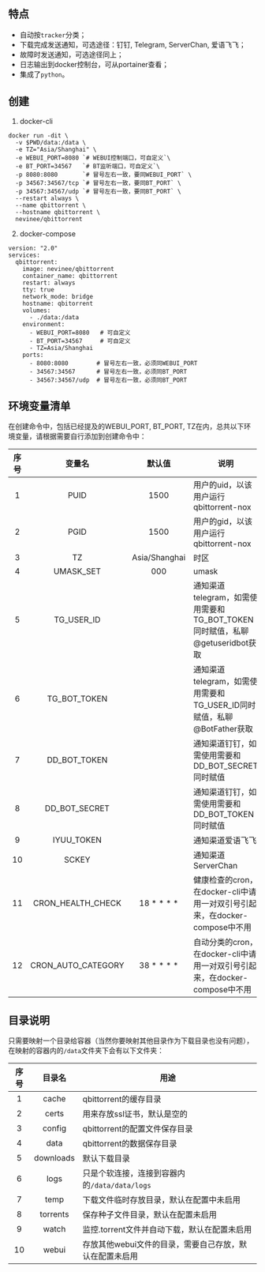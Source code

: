 ## 特点

- 自动按`tracker`分类；
- 下载完成发送通知，可选途径：钉钉, Telegram, ServerChan, 爱语飞飞；
- 故障时发送通知，可选途径同上；
- 日志输出到docker控制台，可从portainer查看；
- 集成了`python`。

## 创建

1. docker-cli

```
docker run -dit \
  -v $PWD/data:/data \
  -e TZ="Asia/Shanghai" \
  -e WEBUI_PORT=8080 `# WEBUI控制端口，可自定义`\
  -e BT_PORT=34567   `# BT监听端口，可自定义`\
  -p 8080:8080       `# 冒号左右一致，要同WEBUI_PORT` \
  -p 34567:34567/tcp `# 冒号左右一致，要同BT_PORT` \
  -p 34567:34567/udp `# 冒号左右一致，要同BT_PORT` \
  --restart always \
  --name qbittorrent \
  --hostname qbittorrent \
  nevinee/qbittorrent
```

2. docker-compose

```
version: "2.0"
services:
  qbittorrent:
    image: nevinee/qbittorrent
    container_name: qbittorrent
    restart: always
    tty: true
    network_mode: bridge
    hostname: qbitorrent
    volumes:
      - ./data:/data
    environment:
      - WEBUI_PORT=8080   # 可自定义
      - BT_PORT=34567     # 可自定义
      - TZ=Asia/Shanghai
    ports:
      - 8080:8080        # 冒号左右一致，必须同WEBUI_PORT
      - 34567:34567      # 冒号左右一致，必须同BT_PORT
      - 34567:34567/udp  # 冒号左右一致，必须同BT_PORT
```

## 环境变量清单

在创建命令中，包括已经提及的WEBUI_PORT, BT_PORT, TZ在内，总共以下环境变量，请根据需要自行添加到创建命令中：

| 序号 | 变量名              | 默认值        | 说明 |
| :-: | :-:                | :-:           | -    |
|  1  | PUID               | 1500          | 用户的uid，以该用户运行qbittorrent-nox |
|  2  | PGID               | 1500          | 用户的gid，以该用户运行qbittorrent-nox |
|  3  | TZ                 | Asia/Shanghai | 时区 |
|  4  | UMASK_SET          | 000           | umask|
|  5  | TG_USER_ID         |               | 通知渠道telegram，如需使用需要和TG_BOT_TOKEN同时赋值，私聊@getuseridbot获取 |
|  6  | TG_BOT_TOKEN       |               | 通知渠道telegram，如需使用需要和TG_USER_ID同时赋值，私聊@BotFather获取 |
|  7  | DD_BOT_TOKEN       |               | 通知渠道钉钉，如需使用需要和DD_BOT_SECRET同时赋值 |
|  8  | DD_BOT_SECRET      |               | 通知渠道钉钉，如需使用需要和DD_BOT_TOKEN同时赋值 |
|  9  | IYUU_TOKEN         |               | 通知渠道爱语飞飞 |
|  10 | SCKEY              |               | 通知渠道ServerChan |
|  11 | CRON_HEALTH_CHECK  | 18 * * * *    | 健康检查的cron，在docker-cli中请用一对双引号引起来，在docker-compose中不用 |
|  12 | CRON_AUTO_CATEGORY | 38 * * * *    | 自动分类的cron，在docker-cli中请用一对双引号引起来，在docker-compose中不用 |

## 目录说明

只需要映射一个目录给容器（当然你要映射其他目录作为下载目录也没有问题），在映射的容器内的`/data`文件夹下会有以下文件夹：

| 序号 | 目录名    | 用途        |
| :-: | :-:       | -           |
|  1  | cache     | qbittorrent的缓存目录 |
|  2  | certs     | 用来存放ssl证书，默认是空的 |
|  3  | config    | qbittorrent的配置文件保存目录 |
|  4  | data      | qbittorrent的数据保存目录 |
|  5  | downloads | 默认下载目录 |
|  6  | logs      | 只是个软连接，连接到容器内的`/data/data/logs` |
|  7  | temp      | 下载文件临时存放目录，默认在配置中未启用 |
|  8  | torrents  | 保存种子文件目录，默认在配置未启用 |
|  9  | watch     | 监控.torrent文件并自动下载，默认在配置未启用 |
|  10 | webui     | 存放其他webui文件的目录，需要自己存放，默认在配置未启用 |
